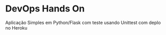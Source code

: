 # DevOps Hands On
Aplicação Simples em Python/Flask 
com teste usando Unittest com deplo no Heroku

